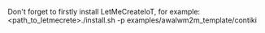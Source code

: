 Don't forget to firstly install LetMeCreateIoT, for example:
<path_to_letmecrete>./install.sh -p examples/awalwm2m_template/contiki
